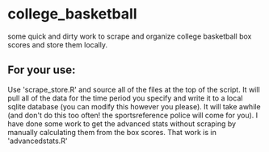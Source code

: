 # college_basketball
some quick and dirty work to scrape and organize college basketball box scores and store them locally.

## For your use:
Use 'scrape_store.R' and source all of the files at the top of the script. It will pull all of the data for the time period you specify and write it to a local sqlite database (you can modify this however you please). It will take awhile (and don't do this too often! the sportsreference police will come for you). I have done some work to get the advanced stats without scraping by manually calculating them from the box scores. That work is in 'advancedstats.R'
